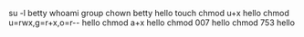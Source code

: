  su -l betty
whoami
group
chown betty hello
touch
chmod u+x hello
chmod u=rwx,g=r+x,o=r-- hello
chmod a+x hello
chmod 007 hello
chmod 753 hello

